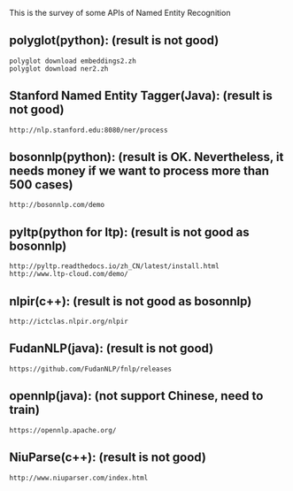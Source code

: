 This is the survey of some APIs of Named Entity Recognition

polyglot(python): (result is not good)
-----------
    polyglot download embeddings2.zh
    polyglot download ner2.zh

Stanford Named Entity Tagger(Java): (result is not good)
-----------
    http://nlp.stanford.edu:8080/ner/process

bosonnlp(python): (result is OK. Nevertheless, it needs money if we want to process more than 500 cases)
-----------
    http://bosonnlp.com/demo

pyltp(python for ltp): (result is not good as bosonnlp)
-----------
    http://pyltp.readthedocs.io/zh_CN/latest/install.html
    http://www.ltp-cloud.com/demo/

nlpir(c++): (result is not good as bosonnlp)
-----------
    http://ictclas.nlpir.org/nlpir

FudanNLP(java): (result is not good)
-----------
    https://github.com/FudanNLP/fnlp/releases

opennlp(java): (not support Chinese, need to train)
----------
    https://opennlp.apache.org/

NiuParse(c++): (result is not good)
----------
    http://www.niuparser.com/index.html
